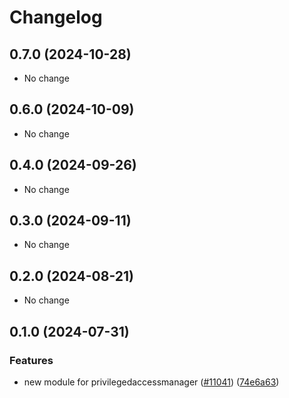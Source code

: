 # Changelog

## 0.7.0 (2024-10-28)

* No change


## 0.6.0 (2024-10-09)

* No change


## 0.4.0 (2024-09-26)

* No change


## 0.3.0 (2024-09-11)

* No change


## 0.2.0 (2024-08-21)

* No change


## 0.1.0 (2024-07-31)

### Features

* new module for privilegedaccessmanager ([#11041](https://github.com/googleapis/google-cloud-java/issues/11041)) ([74e6a63](https://github.com/googleapis/google-cloud-java/commit/74e6a63b329337e45ff0193614b0056147e76247))

